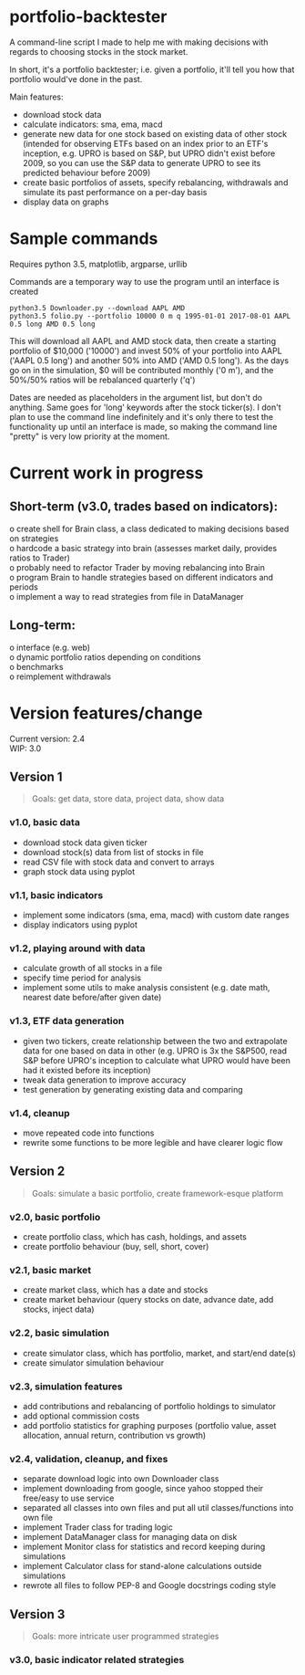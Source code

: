 # portfolio-backtester

A command-line script I made to help me with making decisions with regards to choosing stocks in the stock market.

In short, it's a portfolio backtester; i.e. given a portfolio, it'll tell you how that portfolio would've done in the past.

Main features:
- download stock data
- calculate indicators: sma, ema, macd
- generate new data for one stock based on existing data of other stock (intended for observing ETFs based on an index prior to an ETF's inception, e.g. UPRO is based on S&P, but UPRO didn't exist before 2009, so you can use the S&P data to generate UPRO to see its predicted behaviour before 2009)
- create basic portfolios of assets, specify rebalancing, withdrawals and simulate its past performance on a per-day basis
- display data on graphs

# Sample commands

Requires python 3.5, matplotlib, argparse, urllib

Commands are a temporary way to use the program until an interface is created

```
python3.5 Downloader.py --download AAPL AMD
python3.5 folio.py --portfolio 10000 0 m q 1995-01-01 2017-08-01 AAPL 0.5 long AMD 0.5 long
```

This will download all AAPL and AMD stock data, then create a starting portfolio of $10,000 ('10000') and invest 50% of your portfolio into AAPL ('AAPL 0.5 long') and another 50% into AMD ('AMD 0.5 long'). As the days go on in the simulation, $0 will be contributed monthly ('0 m'), and the 50%/50% ratios will be rebalanced quarterly ('q')

Dates are needed as placeholders in the argument list, but don't do anything. Same goes for 'long' keywords after the stock ticker(s). I don't plan to use the command line indefinitely and it's only there to test the functionality up until an interface is made, so making the command line "pretty" is very low priority at the moment.


# Current work in progress

## Short-term (v3.0, trades based on indicators):

o create shell for Brain class, a class dedicated to making decisions based on strategies  
o hardcode a basic strategy into brain (assesses market daily, provides ratios to Trader)  
o probably need to refactor Trader by moving rebalancing into Brain  
o program Brain to handle strategies based on different indicators and periods  
o implement a way to read strategies from file in DataManager


## Long-term:

o interface (e.g. web)  
o dynamic portfolio ratios depending on conditions  
o benchmarks  
o reimplement withdrawals   

# Version features/change

Current version: 2.4  
WIP: 3.0

## Version 1

> Goals: get data, store data, project data, show data

### v1.0, basic data
- download stock data given ticker
- download stock(s) data from list of stocks in file
- read CSV file with stock data and convert to arrays
- graph stock data using pyplot

### v1.1, basic indicators
- implement some indicators (sma, ema, macd) with custom date ranges
- display indicators using pyplot

### v1.2, playing around with data
- calculate growth of all stocks in a file
- specify time period for analysis
- implement some utils to make analysis consistent (e.g. date math, nearest date before/after given date)

### v1.3, ETF data generation
- given two tickers, create relationship between the two and extrapolate data for one based on data in other (e.g. UPRO is 3x the S&P500, read S&P before UPRO's inception to calculate what UPRO would have been had it existed before its inception)
- tweak data generation to improve accuracy
- test generation by generating existing data and comparing

### v1.4, cleanup
- move repeated code into functions
- rewrite some functions to be more legible and have clearer logic flow


## Version 2

> Goals: simulate a basic portfolio, create framework-esque platform

### v2.0, basic portfolio
- create portfolio class, which has cash, holdings, and assets
- create portfolio behaviour (buy, sell, short, cover)

### v2.1, basic market
- create market class, which has a date and stocks
- create market behaviour (query stocks on date, advance date, add stocks, inject data)

### v2.2, basic simulation
- create simulator class, which has portfolio, market, and start/end date(s)
- create simulator simulation behaviour

### v2.3, simulation features
- add contributions and rebalancing of portfolio holdings to simulator
- add optional commission costs
- add portfolio statistics for graphing purposes (portfolio value, asset allocation, annual return, contribution vs growth)

### v2.4, validation, cleanup, and fixes
- separate download logic into own Downloader class
- implement downloading from google, since yahoo stopped their free/easy to use service
- separated all classes into own files and put all util classes/functions into own file
- implement Trader class for trading logic
- implement DataManager class for managing data on disk
- implement Monitor class for statistics and record keeping during simulations
- implement Calculator class for stand-alone calculations outside simulations
- rewrote all files to follow PEP-8 and Google docstrings coding style


## Version 3

> Goals: more intricate user programmed strategies

### v3.0, basic indicator related strategies
